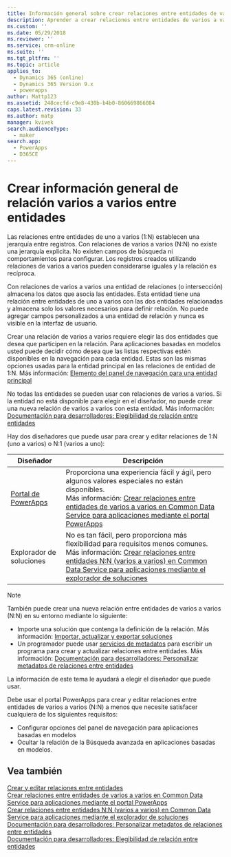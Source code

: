 ```yaml
---
title: Información general sobre crear relaciones entre entidades de varios a varios en Common Data Service para aplicaciones | MicrosoftDocs
description: Aprender a crear relaciones entre entidades de varios a varios
ms.custom: ''
ms.date: 05/29/2018
ms.reviewer: ''
ms.service: crm-online
ms.suite: ''
ms.tgt_pltfrm: ''
ms.topic: article
applies_to:
  - Dynamics 365 (online)
  - Dynamics 365 Version 9.x
  - powerapps
author: Mattp123
ms.assetid: 248cecfd-c9e8-430b-b4b0-860669866084
caps.latest.revision: 33
ms.author: matp
manager: kvivek
search.audienceType:
  - maker
search.app:
  - PowerApps
  - D365CE
---
```

# <a name="create-many-to-many-entity-relationships-overview"></a>Crear información general de relación varios a varios entre entidades

Las relaciones entre entidades de uno a varios (1:N) establecen una jerarquía entre registros. Con relaciones de varios a varios (N:N) no existe una jerarquía explícita. No existen campos de búsqueda ni comportamientos para configurar. Los registros creados utilizando relaciones de varios a varios pueden considerarse iguales y la relación es recíproca.  
  
Con relaciones de varios a varios una entidad de relaciones (o intersección) almacena los datos que asocia las entidades. Esta entidad tiene una relación entre entidades de uno a varios con las dos entidades relacionadas y almacena solo los valores necesarios para definir relación. No puede agregar campos personalizados a una entidad de relación y nunca es visible en la interfaz de usuario. 
  
Crear una relación de varios a varios requiere elegir las dos entidades que desea que participen en la relación. Para aplicaciones basadas en modelos usted puede decidir cómo desea que las listas respectivas estén disponibles en la navegación para cada entidad. Estas son las mismas opciones usadas para la entidad principal en las relaciones de entidad de 1:N. Más información: [Elemento del panel de navegación para una entidad principal](create-edit-1n-relationships-solution-explorer.md#navigation-pane-item-for-primary-entity)
  
No todas las entidades se pueden usar con relaciones de varios a varios. Si la entidad no está disponible para elegir en el diseñador, no puede crear una nueva relación de varios a varios con esta entidad. Más información: [Documentación para desarrolladores: Elegibilidad de relación entre entidades](https://docs.microsoft.com/dynamics365/customer-engagement/developer/entity-relationship-eligibility)

Hay dos diseñadores que puede usar para crear y editar relaciones de 1:N (uno a varios) o N:1 (varios a uno):

|Diseñador| Descripción|
|--|--|
|[Portal de PowerApps](https://web.powerapps.com/?utm_source=padocs&utm_medium=linkinadoc&utm_campaign=referralsfromdoc)|Proporciona una experiencia fácil y ágil, pero algunos valores especiales no están disponibles.<br />Más información: [Crear relaciones entre entidades de varios a varios en Common Data Service para aplicaciones mediante el portal PowerApps](create-edit-nn-relationships-portal.md)|
|Explorador de soluciones|No es tan fácil, pero proporciona más flexibilidad para requisitos menos comunes.<br />Más información: [Crear relaciones entre entidades N:N (varios a varios) en Common Data Service para aplicaciones mediante el explorador de soluciones](create-edit-nn-relationships-solution-explorer.md) |

> [!NOTE]
> También puede crear una nueva relación entre entidades de varios a varios (N:N) en su entorno mediante lo siguiente:
> - Importe una solución que contenga la definición de la relación. Más información: [Importar, actualizar y exportar soluciones](import-update-export-solutions.md)
> - Un programador puede usar [servicios de metadatos](../../developer/common-data-service/metadata-services.md) para escribir un programa para crear y actualizar relaciones entre entidades. Más información: [Documentación para desarrolladores: Personalizar metadatos de relaciones entre entidades](https://docs.microsoft.com/dynamics365/customer-engagement/developer/customize-entity-relationship-metadata)

La información de este tema le ayudará a elegir el diseñador que puede usar. 

Debe usar el portal PowerApps para crear y editar relaciones entre entidades de varios a varios (N:N) a menos que necesite satisfacer cualquiera de los siguientes requisitos:

- Configurar opciones del panel de navegación para aplicaciones basadas en modelos
- Ocultar la relación de la Búsqueda avanzada en aplicaciones basadas en modelos.

## <a name="see-also"></a>Vea también

[Crear y editar relaciones entre entidades](create-edit-entity-relationships.md)<br />
[Crear relaciones entre entidades de varios a varios en Common Data Service para aplicaciones mediante el portal PowerApps](create-edit-nn-relationships-portal.md)<br />
[Crear relaciones entre entidades N:N (varios a varios) en Common Data Service para aplicaciones mediante el explorador de soluciones](create-edit-nn-relationships-solution-explorer.md)<br />
[Documentación para desarrolladores: Personalizar metadatos de relaciones entre entidades](https://docs.microsoft.com/dynamics365/customer-engagement/developer/customize-entity-relationship-metadata)<br />
[Documentación para desarrolladores: Elegibilidad de relación entre entidades](https://docs.microsoft.com/dynamics365/customer-engagement/developer/entity-relationship-eligibility)
